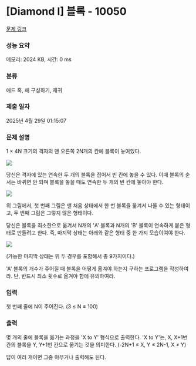 # [Diamond I] 블록 - 10050 

[문제 링크](https://www.acmicpc.net/problem/10050) 

### 성능 요약

메모리: 2024 KB, 시간: 0 ms

### 분류

애드 혹, 해 구성하기, 재귀

### 제출 일자

2025년 4월 29일 01:15:07

### 문제 설명

<p>1 × 4N 크기의 격자의 맨 오른쪽 2N개의 칸에 블록이 놓여있다.</p>

<p><img src="https://www.acmicpc.net/userupload/functionx/201511/60ee207c18803ce1a0c91ba95a8e2479.png"></p>

<p>당신은 격자에 있는 연속한 두 개의 블록을 집어서 빈 칸에 놓을 수 있다. 이때 블록의 순서는 바뀌면 안 되며 블록을 놓을 때도 연속한 두 개의 빈 칸에 놓아야 한다.</p>

<p><img src="https://www.acmicpc.net/userupload/functionx/201511/46c393b0da2d8a8250444b0524ac1c0d.png"></p>

<p>위 그림에서, 첫 번째 그림은 맨 처음 상태에서 한 번 블록을 옮겨서 나올 수 있는 형태이고, 두 번째 그림은 그렇지 않은 형태이다.</p>

<p>당신은 블록을 최소한으로 옮겨서 N개의 'A' 블록과 N개의 'B' 블록이 연속하게 붙은 형태로 만들려고 한다. 즉, 마지막 상태는 아래와 같은 형태 중 한 가지 모습이여야 한다.</p>

<p><img src="https://www.acmicpc.net/userupload/functionx/201511/e2b7cdfc1c018734699a629a1445ea2e.png"></p>

<p>(가능한 마지막 상태는 위 두 경우를 포함해서 총 9가지이다.)</p>

<p>'A' 블록의 개수가 주어질 때 블록을 어떻게 옮겨야 하는지 구하는 프로그램을 작성하여라. 단, 반드시 최소 횟수로 옮겨야 함에 유의하여라.</p>

### 입력 

 <p>첫 번째 줄에 N이 주어진다. (3 ≤ N ≤ 100)</p>

### 출력 

 <p>몇 개의 줄에 블록을 옮기는 과정을 'X to Y' 형식으로 출력한다. 'X to Y'는, X, X+1번 칸의 블록을 Y, Y+1번 칸으로 옮기는 것을 의미한다. (-2N+1 ≤ X, Y ≤ 2N-1, X ≠ Y)</p>

<p>답이 여러 개이면 그중 아무거나 출력해도 된다.</p>

